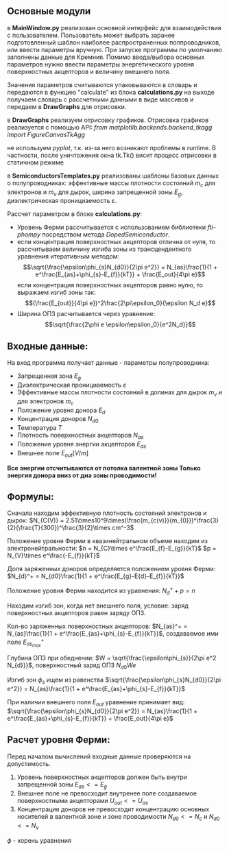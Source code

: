 ## Основные модули
 в **MainWindow.py** реализован основной интерфейс для взаимодействия с пользователем. 
 Пользователь может выбрать заранее подготовленный шаблон наиболее распространенных полпроводников, или ввести параметры вручную.
 При запуске программы по умолчанию заполнены данные для Кремния. Помимо ввода/выбора основных параметров нужно ввести параметры 
 энергетического уровня поверхностных акцепторов и величину внешнего поля.
 
 Значения параметров считываются упаковываются в словарь и передаются в функцию "calculate" из блока **calculations.py** на выходе получаем словарь с рассчетными данными в виде массивов и передаем в **DrawGraphs** для отрисовки.

в **DrawGraphs** реализуем отрисовку графиков.
Отрисовка графиков реализуется с помощью API:
*from matplotlib.backends.backend_tkagg import FigureCanvasTkAgg*

не используем *pyplot*, т.к. из-за него возникают проблемы в runtime.
В частности, после уничтожения окна tk.Tk() висит процесс отрисовки в статичном режиме

в **SemiconductorsTemplates.py** реализованы шаблоны базовых данных о полупроводниках:
эффективные массы плотности состояний $m_{c}$ для электронов и $m_{v}$ для дырок,
ширина запрещенной зоны $E_{g}$, диэлектрическая пронициаемость $ε$.

Рассчет параметром в блоке **calculations.py**:
- Уровень Ферми рассчитывается с использованием библиотеки *fti-phompy* посредством метода *DopedSemiconductor*.
- если концентрация поверхностных акцепторов отлична от нуля, то рассчитываем величину изгиба зоны из трансцендентного уравнения итеративным методом: 
$$\sqrt{\frac{\epsilon\phi_{s}N_{d0}}{2\pi e^2}} = N_{as}\frac{1}{1 + e^\frac{E_{as}+\phi_{s}-E_{f}}{kT}} + \frac{E_out}{4\pi e}$$
если концентрация поверхностных акцепторов равно нулю, то выражаем изгиб зоны так: $$(\frac{E_{out}}{4\pi e})^2\frac{2\pi\epsilon_0}{\epsilon N_d e}$$
- Ширина ОПЗ расчитывается через уравнение: $$\sqrt{\frac{2\phi e \epsilon\epsilon_0}{e^2N_d}}$$

## Входные данные:
На вход программа получает данные - параметры полупроводника: 
- Запрещенная зона $E_{g}$
- Диэлектрическая пронициаемость $ε$
- Эффективные массы плотности состояний в долинах для дырок $m_{v}$
и для электронов $m_{c}$
- Положение уровня донора $E_{d}$
- Концентрация доноров $N_{d0}$
- Температура $T$
- Плотность поверхностных акцепторов $N_{as}$
- Положение уровня энергии акцепторов $E_{as}$
- Внешнее поле $E_{out} [V/m]$

**Все энергии отсчитываются от потолка валентной зоны
Только энергия донора вниз от дна зоны проводимости!**

## Формулы:

Сначала находим эффективную плотность состояний электронов и дырок:
$N_{C(V)} = 2.51\times10^9\times(\frac{m_{c(v)}}{m_{0}})^\frac{3}{2}(\frac{T}{300})^\frac{3}{2}\times cm^-3$

Положение уровня Ферми в квазинейтральном объеме находим из электронейтральности:
$n = N_{C}\times e^\frac{E_{f}-E_{g}}{kT}$   $p = N_{V}\times e^\frac{-E_{f}}{kT}$

Доля заряженных доноров определяется положением уровня Ферми:
$N_{d}^+ = N_{d0}\frac{1}{1 + e^\frac{E_{g}-E{d}-E_{f}}{kT}}$

Положение уровня Ферми находится из уравнения: $N_{d}^+ + p = n$

Находим изгиб зон, когда нет внешнего поля, условие: заряд поверхностных акцепторов равен заряду ОПЗ.

Кол-во заряженных поверхностных акцепторов:
$N_{as}^+ = N_{as}\frac{1}{1 + e^\frac{E_{as}+\phi_{s}-E_{f}}{kT}}$, создаваемое ими поле $E_{as_{max}}^+$

Глубина ОПЗ при обеднении:
$W = \sqrt{\frac{\epsilon\phi_{s}}{2\pi e^2 N_{d}}}$, поверхностный заряд ОПЗ $N_{d0}We$

Изгиб зон $\phi_{s}$ ищем из равенства $\sqrt{\frac{\epsilon\phi_{s}N_{d0}}{2\pi e^2}} = N_{as}\frac{1}{1 + e^\frac{E_{as}+\phi_{s}-E_{f}}{kT}}$

При наличии внешнего поля $E_{out}$ уравнение принимает вид:
$\sqrt{\frac{\epsilon\phi_{s}N_{d0}}{2\pi e^2}} = N_{as}\frac{1}{1 + e^\frac{E_{as}+\phi_{s}-E_{f}}{kT}} + \frac{E_out}{4\pi e}$

## Расчет уровня Ферми:

Перед началом вычислений входные данные проверяются на допустимость.
1. Уровень поверхностных акцепторов должен быть внутри запрещенной зоны $E_{as} <= E_{g}$
2. Внешнее поле не превосходит внутренее поле создаваемое поверхностными акцепторами $U_{out} <= U_{as}$
3. Концентрация доноров не превосходит концентрацию основных носителей в валентной зоне и зоне проводимости $N_{d0} <= N_{c}$ и $N_{d0} <= N_{v}$

$\phi$ - корень уравнения
